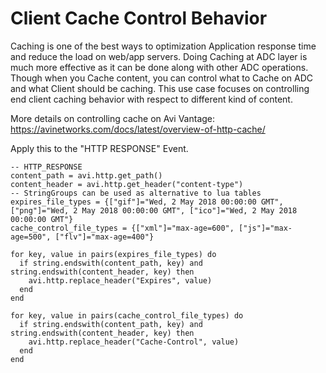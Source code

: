 # Client Cache Control Behavior

Caching	 is	 one	 of	 the	 best ways to	 optimization	 Application	 response	 time	 and	 reduce	 the	 load	 on
web/app	servers.	Doing	Caching	at	ADC	layer	is	much	more	effective	as	it	can	be	done	along	with	other
ADC	operations.	Though	when	you	Cache	content,	you	can	control	what	to	Cache	on	ADC	and	what	Client
should	 be	 caching.	 This	 use	 case	 focuses	 on	 controlling	 end	 client	 caching	 behavior	 with	 respect	 to	different	kind	of	content.

More details on controlling cache on Avi Vantage: https://avinetworks.com/docs/latest/overview-of-http-cache/

Apply this to the "HTTP RESPONSE" Event.

```
-- HTTP_RESPONSE
content_path = avi.http.get_path()
content_header = avi.http.get_header("content-type")
-- StringGroups can be used as alternative to lua tables
expires_file_types = {["gif"]="Wed, 2 May 2018 00:00:00 GMT", ["png"]="Wed, 2 May 2018 00:00:00 GMT", ["ico"]="Wed, 2 May 2018 00:00:00 GMT"}
cache_control_file_types = {["xml"]="max-age=600", ["js"]="max-age=500", ["flv"]="max-age=400"}

for key, value in pairs(expires_file_types) do
  if string.endswith(content_path, key) and string.endswith(content_header, key) then
    avi.http.replace_header("Expires", value)
  end
end

for key, value in pairs(cache_control_file_types) do
  if string.endswith(content_path, key) and string.endswith(content_header, key) then
    avi.http.replace_header("Cache-Control", value)
  end
end
```
